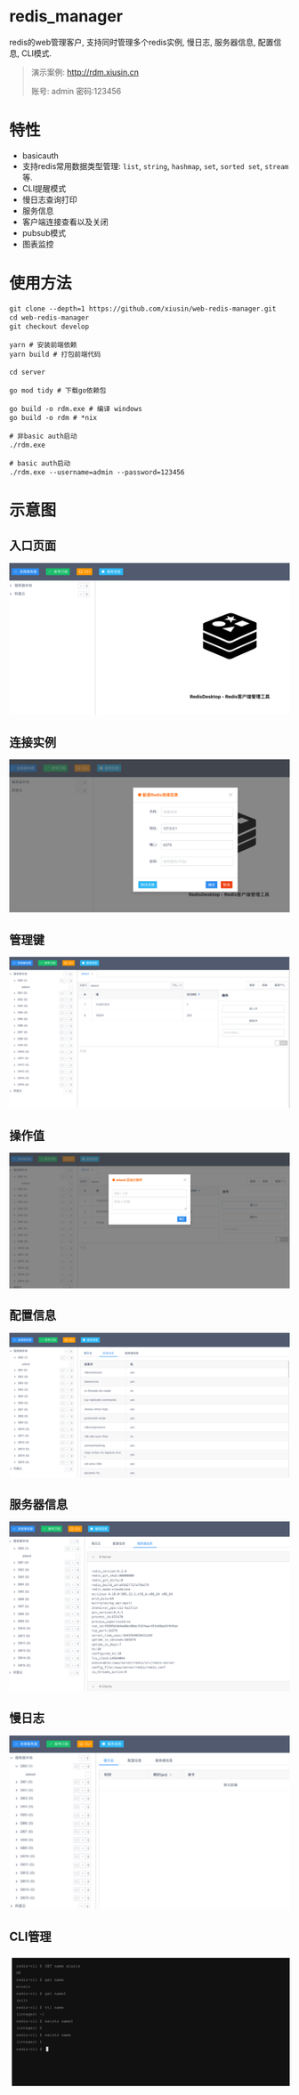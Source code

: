 # redis_manager #

redis的web管理客户, 支持同时管理多个redis实例, 慢日志, 服务器信息, 配置信息, CLI模式.

> 演示案例: http://rdm.xiusin.cn
>
> 账号: admin 密码:123456

# 特性 #

- basicauth
- 支持redis常用数据类型管理: `list`, `string`, `hashmap`, `set`, `sorted set`, `stream`等.
- CLI提醒模式
- 慢日志查询打印
- 服务信息
- 客户端连接查看以及关闭
- pubsub模式
- 图表监控

# 使用方法 #
```shell
git clone --depth=1 https://github.com/xiusin/web-redis-manager.git
cd web-redis-manager
git checkout develop

yarn # 安装前端依赖
yarn build # 打包前端代码

cd server

go mod tidy # 下载go依赖包

go build -o rdm.exe # 编译 windows
go build -o rdm # *nix

# 非basic auth启动
./rdm.exe

# basic auth启动
./rdm.exe --username=admin --password=123456

```


# 示意图 #

## 入口页面 ##

![./images/1-min.png](./images/1-min.png)

## 连接实例 ##

![./images/2-min.png](./images/2-min.png)

## 管理键 ##

![./images/3-min.png](./images/3-min.png)

## 操作值 ##

![./images/4-min.png](./images/4-min.png)

## 配置信息 ##

![./images/5-min.png](./images/5-min.png)

## 服务器信息 ##

![./images/6-min.png](./images/6-min.png)

## 慢日志 ##

![./images/7-min.png](./images/7-min.png)

## CLI管理 ##

![./images/8-min.png](./images/8-min.png)
